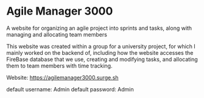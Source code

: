 # Agile Manager 3000

A website for organizing an agile project into sprints and tasks, along with managing and allocating team members

This website was created within a group for a university project, for which I mainly worked on the backend of, including how the website accesses the FireBase database that we use, creating and modifying tasks, and allocating them to team members with time tracking.

Website: https://agilemanager3000.surge.sh

default username: Admin
default password: Admin

